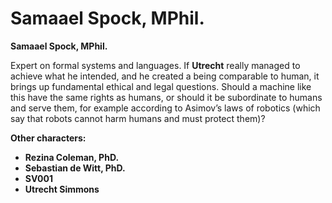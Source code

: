 # Samaael Spock, MPhil.

__Samaael Spock, MPhil.__

Expert on formal systems and languages. If __Utrecht__ really managed to achieve what he intended, and he created a being comparable to human, it brings up fundamental ethical and legal questions. Should a machine like this have the same rights as humans, or should it be subordinate to humans and serve them, for example according to Asimov’s laws of robotics (which say that robots cannot harm humans and must protect them)?

<!-- novy sloupec -->

__Other characters:__

- __Rezina Coleman, PhD.__
- __Sebastian de Witt, PhD.__
- __SV001__
- __Utrecht Simmons__
